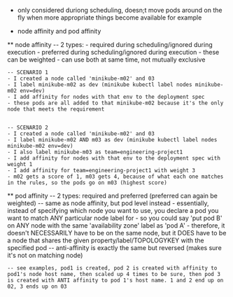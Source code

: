 - only considered duriong scheduling, doesn;t move pods around on the fly when more appropriate things become available for example

- node affinity and pod affinity

** node affinity 
    -- 2 types:
    - required during scheduling/ignored during execution
    - preferred during scheduling/ignored during execution
        - these can be weighted
    - can use both at same time, not mutually exclusive

    -- SCENARIO 1
    - I created a node called 'minikube-m02' and 03
    - I label minikube-m02 as dev (minikube kubectl label nodes minikube-m02 env=dev)
    - I add affinity for nodes with that env to the deployment spec
    - these pods are all added to that minikube-m02 because it's the only node that meets the requirement

    
    -- SCENARIO 2
    - I created a node called 'minikube-m02' and 03
    - I label minikube-m02 AND m03 as dev (minikube kubectl label nodes minikube-m02 env=dev)
    - I also label minikube-m03 as team=engineering-project1
    - I add affinity for nodes with that env to the deployment spec with weight 1
    - I add affinity for team=engineering-project1 with weight 3
    - m02 gets a score of 1, m03 gets 4, because of what each one matches in the rules, so the pods go on m03 (highest score)

** pod affinity
    -- 2 types: required and preferred (preferred can again be weighted)
    -- same as node affinity, but pod level instead
    - essentially, instead of specifying which node you want to use, you declare a pod you want to match ANY particular node label for
     - so you could say 'put pod B' on ANY node with the same 'availability zone' label as 'pod A'
      - therefore, it doesn't NECESSARILY have to be on the same node, but it DOES have to be a node that shares the given property/label/TOPOLOGYKEY with the specified pod
    -- anti-affinity is exactly the same but reversed (makes sure it's not on matching node)

    -- see examples, pod1 is created, pod 2 is created with affinity to pod1's node host name, then scaled up 4 times to be sure, then pod 3 is created with ANTI affinity to pod 1's host name. 1 and 2 end up on 02, 3 ends up on 03